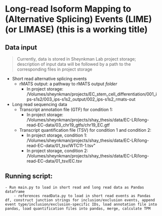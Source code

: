 # Long-read Isoform Mapping to (Alternative Splicing) Events (LIME) (or LIMASE) (this is a working title)

## Data input
> Currently, data is stored in Sheynkman Lab project storage; description of input data will be followed by a path to the corresponding files in project storage

- Short read alternative splicing events 
    - rMATS output: a pathway to rMATS output *folder*
        - In project storage: /Volumes/sheynkman/projects/EC_stem_cell_differentiation/001_ips-s1s2/003_ips-s1s2_output/002_ips-s1s2_rmats-out  
- Long read sequencing data
    - Transcript annotation file (GTF) for condition 1:
        - In project storage: /Volumes/sheynkman/projects/shay_thesis/data/EC-LR/long-read-EC-data/03_chr19_gtfs/chr19_EC.gtf
    - Transcript quantification file (TSV) for condition 1 and condition 2:
        - In project storage, condition 1: /Volumes/sheynkman/projects/shay_thesis/data/EC-LR/long-read-EC-data/01_tsv/WTC11-1.tsv"
        - In project storage, condition 2: /Volumes/sheynkman/projects/shay_thesis/data/EC-LR/long-read-EC-data/01_tsv/EC.tsv

## Running script:
    - Run main.py to load in short read and long read data as Pandas dataframe
        - references readData.py to load in short read events as Pandas df, construct junction strings for inclusion/exclusion events, append event type/inclusion/exclusion-specific IDs, load annotation file into pandas, load quantification files into pandas, merge, calculate TPM